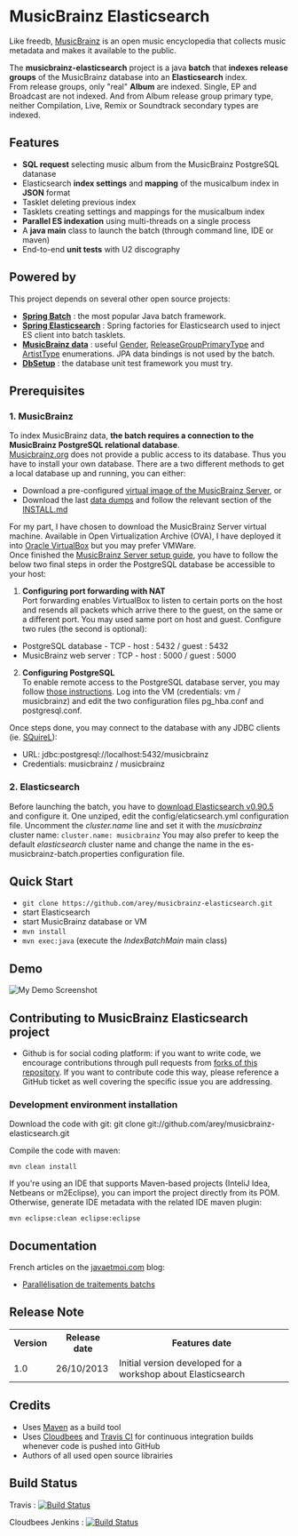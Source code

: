 # MusicBrainz Elasticsearch #

Like freedb, [MusicBrainz](http://musicbrainz.org/ "MusicBrainz Home") is an open music encyclopedia that collects music metadata and makes it available to the public.

The **musicbrainz-elasticsearch** project is a java **batch** that **indexes release groups** of the MusicBrainz database into an **Elasticsearch** index.<br/>
From release groups, only "real" **Album** are indexed. Single, EP and Broadcast are not indexed. And from Album release group primary type, neither Compilation, Live, Remix or Soundtrack secondary types are indexed.

## Features ##

* **SQL request** selecting music album from the MusicBrainz PostgreSQL datanase 
* Elasticsearch **index settings** and **mapping** of the musicalbum index in **JSON** format
* Tasklet deleting previous index
* Tasklets creating settings and mappings for the musicalbum index
* **Parallel ES indexation** using multi-threads on a single process
* A **java main** class to launch the batch (through command line, IDE or maven)
* End-to-end **unit tests** with U2 discography

## Powered by ##

This project depends on several other open source projects:

* **[Spring Batch](http://projects.spring.io/spring-batch/ "Spring Batch Home")** : the most popular Java batch framework.
* **[Spring Elasticsearch](https://github.com/dadoonet/spring-elasticsearch "Spring factories for Elasticsearch")** : Spring factories for Elasticsearch used to inject ES client into batch tasklets.
* **[MusicBrainz data](https://github.com/lastfm/musicbrainz-data "musicbrainz-data")** : useful [Gender](https://github.com/lastfm/musicbrainz-data/blob/musicbrainz-data-3.1.0/src/main/java/fm/last/musicbrainz/data/model/Gender.java "Gender.java"), [ReleaseGroupPrimaryType](https://github.com/lastfm/musicbrainz-data/blob/musicbrainz-data-3.1.0/src/main/java/fm/last/musicbrainz/data/model/ReleaseGroupPrimaryType.java "ReleaseGroupPrimaryType.java") and [ArtistType](https://github.com/lastfm/musicbrainz-data/blob/musicbrainz-data-3.1.0/src/main/java/fm/last/musicbrainz/data/model/ArtistType.java "ArtistType.java") enumerations. JPA data bindings is not used by the batch.
* **[DbSetup](http://dbsetup.ninja-squad.com/)** : the database unit test framework you must try.

## Prerequisites ##

### 1. MusicBrainz ###

To index MusicBrainz data, **the batch requires a connection to the MusicBrainz PostgreSQL relational database**.<br>
[Musicbrainz.org](http://Musicbrainz.org "Musicbrainz.org") does not provide a public access to its database. Thus you have to install your own database.
There are a two different methods to get a local database up and running, you can either:

* Download a pre-configured [virtual image of the MusicBrainz Server](http://musicbrainz.org/doc/MusicBrainz_Server/Setup), or
* Download the last [data dumps](http://ftp.musicbrainz.org/pub/musicbrainz/data/fullexport/) and follow the relevant section of the [INSTALL.md](https://github.com/metabrainz/musicbrainz-server/blob/master/INSTALL.md)

For my part, I have chosen to download the MusicBrainz Server virtual machine. Available in Open Virtualization Archive (OVA), I have deployed it into [Oracle VirtualBox](https://www.virtualbox.org/) but you may prefer VMWare.<br/>
Once finished the [MusicBrainz Server setup guide](http://musicbrainz.org/doc/MusicBrainz_Server/Setup), you have to follow the below two final steps in order the PostgreSQL database be accessible to your host:

1. **Configuring port forwarding with NAT**<br/>
Port forwarding enables VirtualBox to listen to certain ports on the host and resends all packets which arrive there to the guest, on the same or a different port. You may used same port on host and guest. Configure two rules (the second is optional): 

- PostgreSQL database - TCP - host : 5432 / guest : 5432 
- MusicBrainz web server : TCP - host : 5000 / guest : 5000

2. **Configuring PostgreSQL**<br />
To enable  remote access to the PostgreSQL database server, you may follow [those instructions](http://www.cyberciti.biz/tips/postgres-allow-remote-access-tcp-connection.html "How Do I Enable remote access to PostgreSQL database server?"). Log into the VM (credentials: vm / musicbrainz) and edit the two configuration files pg_hba.conf and postgresql.conf.

Once steps done, you may connect to the database with any JDBC clients (ie. [SQuireL](http://squirrel-sql.sourceforge.net/ "SQuirreL SQL Client")): 

* URL: jdbc:postgresql://localhost:5432/musicbrainz
* Credentials: musicbrainz / musicbrainz

### 2. Elasticsearch ###

Before launching the batch, you have to [download Elasticsearch v0.90.5](http://www.elasticsearch.org/download/) and configure it. 
One unziped, edit the config/elaticsearch.yml configuration file. Uncomment the _cluster.name_ line and set it with the  _musicbrainz_ cluster name:
`cluster.name: musicbrainz`
You may also prefer to keep the default _elasticsearch_ cluster name and change the name in the es-musicbrainz-batch.properties configuration file.

## Quick Start ##

* `git clone https://github.com/arey/musicbrainz-elasticsearch.git`
* start Elasticsearch
* start MusicBrainz database or VM
* `mvn install`
* `mvn exec:java` (execute the *IndexBatchMain* main class) 

## Demo

![My Demo Screenshot](https://raw.github.com/arey/musicbrainz-elasticsearch/gh-pages/img/musicbrainz-elasticsearch-gui.png "My Demo Screenshot")


## Contributing to MusicBrainz Elasticsearch project ##

* Github is for social coding platform: if you want to write code, we encourage contributions through pull requests from [forks of this repository](http://help.github.com/forking/). If you want to contribute code this way, please reference a GitHub ticket as well covering the specific issue you are addressing.

### Development environment installation ###

Download the code with git:
git clone git://github.com/arey/musicbrainz-elasticsearch.git

Compile the code with maven:


`mvn clean install`

If you're using an IDE that supports Maven-based projects (InteliJ Idea, Netbeans or m2Eclipse), you can import the project directly from its POM. 
Otherwise, generate IDE metadata with the related IDE maven plugin:

`mvn eclipse:clean eclipse:eclipse`

## Documentation ##

French articles on the [javaetmoi.com](http://javaetmoi.com) blog:

* [Parallélisation de traitements batchs](http://javaetmoi.com/2012/12/parallelisation-de-traitements-batchs/)


## Release Note ##

<table>
  <tr>
    <th>Version</th><th>Release date</th><th>Features date</th>
  </tr>
  <tr>
    <td>1.0</td><td>26/10/2013</td><td>Initial version developed for a workshop  about Elasticsearch</td>
  </tr>
</table>

## Credits ##

* Uses [Maven](http://maven.apache.org/) as a build tool
* Uses [Cloudbees](http://www.cloudbees.com/foss) and [Travis CI](www.travis-ci.org) for continuous integration builds whenever code is pushed into GitHub
* Authors of all used open source librairies

## Build Status ##

Travis : [![Build
Status](https://travis-ci.org/arey/musicbrainz-elasticsearch.png?branch=master)](https://travis-ci.org/arey/musicbrainz-elasticsearch)

Cloudbees Jenkins : [![Build
Status](https://javaetmoi.ci.cloudbees.com/job/musicbrainz-elasticsearch/badge/icon)](https://javaetmoi.ci.cloudbees.com/job/musicbrainz-elasticsearch/)
